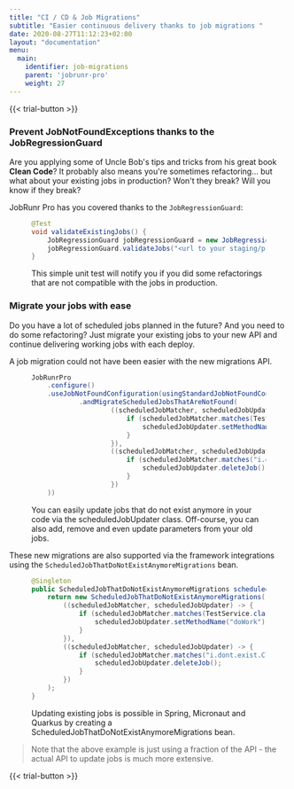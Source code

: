 ```yaml
---
title: "CI / CD & Job Migrations"
subtitle: "Easier continuous delivery thanks to job migrations "
date: 2020-08-27T11:12:23+02:00
layout: "documentation"
menu: 
  main: 
    identifier: job-migrations
    parent: 'jobrunr-pro'
    weight: 27
---
```

{{< trial-button >}}

### Prevent JobNotFoundExceptions thanks to the JobRegressionGuard
Are you applying some of Uncle Bob's tips and tricks from his great book **Clean Code**? It probably also means you're sometimes refactoring... but what about your existing jobs in production? Won't they break? Will you know if they break?

JobRunr Pro has you covered thanks to the `JobRegressionGuard`:
<figure>

```java
@Test
void validateExistingJobs() {
    JobRegressionGuard jobRegressionGuard = new JobRegressionGuard();
    jobRegressionGuard.validateJobs("<url to your staging/production dashboard>");
}
```
<figcaption>This simple unit test will notify you if you did some refactorings that are not compatible with the jobs in production.</figcaption>
</figure>


### Migrate your jobs with ease
Do you have a lot of scheduled jobs planned in the future? And you need to do some refactoring? Just migrate your existing jobs to your new API and continue delivering working jobs with each deploy.

A job migration could not have been easier with the new migrations API.
<figure>

```java
JobRunrPro
    .configure()
    .useJobNotFoundConfiguration(usingStandardJobNotFoundConfiguration()
            .andMigrateScheduledJobsThatAreNotFound(
                    ((scheduledJobMatcher, scheduledJobUpdater) -> {
                        if (scheduledJobMatcher.matches(TestService.class, "doWorkThatDoesNotExist")) {
                            scheduledJobUpdater.setMethodName("doWork");
                        }
                    }),
                    ((scheduledJobMatcher, scheduledJobUpdater) -> {
                        if (scheduledJobMatcher.matches("i.dont.exist.Class")) {
                            scheduledJobUpdater.deleteJob();
                        }
                    })
    ))
```
<figcaption>

You can easily update jobs that do not exist anymore in your code via the scheduledJobUpdater class. Off-course, you can also add, remove and even update parameters from your old jobs.
</figcaption>
</figure>

These new migrations are also supported via the framework integrations using the `ScheduledJobThatDoNotExistAnymoreMigrations` bean.

<figure>

```java
@Singleton
public ScheduledJobThatDoNotExistAnymoreMigrations scheduledJobThatDoNotExistAnymoreMigrations() {
    return new ScheduledJobThatDoNotExistAnymoreMigrations(
        ((scheduledJobMatcher, scheduledJobUpdater) -> {
            if (scheduledJobMatcher.matches(TestService.class, "doWorkThatDoesNotExist")) {
                scheduledJobUpdater.setMethodName("doWork");
            }
        }),
        ((scheduledJobMatcher, scheduledJobUpdater) -> {
            if (scheduledJobMatcher.matches("i.dont.exist.Class")) {
                scheduledJobUpdater.deleteJob();
            }
        })
    );
}
```
<figcaption>

Updating existing jobs is possible in Spring, Micronaut and Quarkus by creating a ScheduledJobThatDoNotExistAnymoreMigrations bean.
</figcaption>
</figure>

> Note that the above example is just using a fraction of the API - the actual API to update jobs is much more extensive.

{{< trial-button >}}